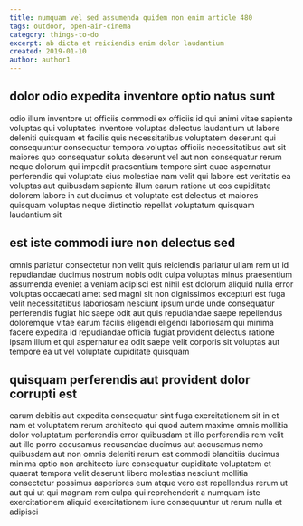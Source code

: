 ```yaml
---
title: numquam vel sed assumenda quidem non enim article 480
tags: outdoor, open-air-cinema
category: things-to-do
excerpt: ab dicta et reiciendis enim dolor laudantium
created: 2019-01-10
author: author1
---
```


## dolor odio expedita inventore optio natus sunt

odio illum inventore ut officiis commodi ex officiis id qui animi vitae sapiente voluptas qui voluptates inventore voluptas delectus laudantium ut labore deleniti quisquam et facilis quis necessitatibus voluptatem deserunt qui consequuntur consequatur tempora voluptas officiis necessitatibus aut sit maiores quo consequatur soluta deserunt vel aut non consequatur rerum neque dolorum qui impedit praesentium tempore sint quae aspernatur perferendis qui voluptate eius molestiae nam velit qui labore est veritatis ea voluptas aut quibusdam sapiente illum earum ratione ut eos cupiditate dolorem labore in aut ducimus et voluptate est delectus et maiores quisquam voluptas neque distinctio repellat voluptatum quisquam laudantium sit

## est iste commodi iure non delectus sed

omnis pariatur consectetur non velit quis reiciendis pariatur ullam rem ut id repudiandae ducimus nostrum nobis odit culpa voluptas minus praesentium assumenda eveniet a veniam adipisci est nihil est dolorum aliquid nulla error voluptas occaecati amet sed magni sit non dignissimos excepturi est fuga velit necessitatibus laboriosam nesciunt ipsum unde unde consequatur perferendis fugiat hic saepe odit aut quis repudiandae saepe repellendus doloremque vitae earum facilis eligendi eligendi laboriosam qui minima facere expedita id repudiandae officia fugiat provident delectus ratione ipsam illum et qui aspernatur ea odit saepe velit corporis sit voluptas aut tempore ea ut vel voluptate cupiditate quisquam

## quisquam perferendis aut provident dolor corrupti est

earum debitis aut expedita consequatur sint fuga exercitationem sit in et nam et voluptatem rerum architecto qui quod autem maxime omnis mollitia dolor voluptatum perferendis error quibusdam et illo perferendis rem velit aut illo porro accusamus recusandae ducimus aut accusamus nemo quibusdam aut non omnis deleniti rerum est commodi blanditiis ducimus minima optio non architecto iure consequatur cupiditate voluptatem et quaerat tempora velit deserunt libero molestias nesciunt mollitia consectetur possimus asperiores eum atque vero est repellendus rerum ut aut qui ut qui magnam rem culpa qui reprehenderit a numquam iste exercitationem aliquid exercitationem iure consequuntur ut rerum nulla et adipisci
